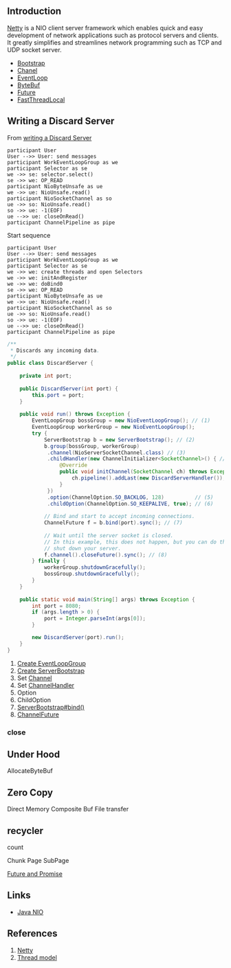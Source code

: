 ## Introduction

[Netty](https://netty.io) is a NIO client server framework which enables quick and easy development of network applications such as protocol servers and clients. It greatly simplifies and streamlines network programming such as TCP and UDP socket server.


- [Bootstrap](/docs/CS/Java/Netty/Bootstrap.md)
- [Chanel](/docs/CS/Java/Netty/Channel.md)
- [EventLoop](/docs/CS/Java/Netty/EventLoop.md)
- [ByteBuf](/docs/CS/Java/Netty/ByteBuf.md)
- [Future](/docs/CS/Java/Netty/Future.md)
- [FastThreadLocal](/docs/CS/Java/Netty/FastThreadLocal.md)


## Writing a Discard Server
From [writing a Discard Server](https://netty.io/wiki/user-guide-for-4.x.html#writing-a-discard-server)




```sequence
participant User
User -->> User: send messages
participant WorkEventLoopGroup as we
participant Selector as se
we ->> se: selector.select()
se ->> we: OP_READ
participant NioByteUnsafe as ue
we ->> ue: NioUnsafe.read()
participant NioSocketChannel as so
ue ->> so: NioUnsafe.read()
so ->> ue: -1(EOF)
ue -->> ue: closeOnRead()
participant ChannelPipeline as pipe

```

Start sequence

```sequence
participant User
User -->> User: send messages
participant WorkEventLoopGroup as we
participant Selector as se
we ->> we: create threads and open Selectors
we ->> we: initAndRegister
we ->> we: doBind0
se ->> we: OP_READ
participant NioByteUnsafe as ue
we ->> ue: NioUnsafe.read()
participant NioSocketChannel as so
ue ->> so: NioUnsafe.read()
so ->> ue: -1(EOF)
ue -->> ue: closeOnRead()
participant ChannelPipeline as pipe

```



```java
/**
 * Discards any incoming data.
 */
public class DiscardServer {
    
    private int port;
    
    public DiscardServer(int port) {
        this.port = port;
    }
    
    public void run() throws Exception {
        EventLoopGroup bossGroup = new NioEventLoopGroup(); // (1)
        EventLoopGroup workerGroup = new NioEventLoopGroup();
        try {
            ServerBootstrap b = new ServerBootstrap(); // (2)
            b.group(bossGroup, workerGroup)
             .channel(NioServerSocketChannel.class) // (3)
             .childHandler(new ChannelInitializer<SocketChannel>() { // (4)
                 @Override
                 public void initChannel(SocketChannel ch) throws Exception {
                     ch.pipeline().addLast(new DiscardServerHandler());
                 }
             })
             .option(ChannelOption.SO_BACKLOG, 128)          // (5)
             .childOption(ChannelOption.SO_KEEPALIVE, true); // (6)
    
            // Bind and start to accept incoming connections.
            ChannelFuture f = b.bind(port).sync(); // (7)
    
            // Wait until the server socket is closed.
            // In this example, this does not happen, but you can do that to gracefully
            // shut down your server.
            f.channel().closeFuture().sync(); // (8)
        } finally {
            workerGroup.shutdownGracefully();
            bossGroup.shutdownGracefully();
        }
    }
    
    public static void main(String[] args) throws Exception {
        int port = 8080;
        if (args.length > 0) {
            port = Integer.parseInt(args[0]);
        }

        new DiscardServer(port).run();
    }
}
```



1. [Create EventLoopGroup](/docs/CS/Java/Netty/EventLoop.md?id=create-nioeventloopgroup)
2. [Create ServerBootstrap](/docs/CS/Java/Netty/Bootstrap.md?id=create-serverbootstrap)
3. Set [Channel](/docs/CS/Java/Netty/Channel.md)
4. Set [ChannelHandler](/docs/CS/Java/Netty/ChannelHandler.md)
5. Option
6. ChildOption
7. [ServerBootstrap#bind()](/docs/CS/Java/Netty/Bootstrap.md?id=bind)
8. [ChannelFuture](/docs/CS/Java/Netty/Future.md)


### close


## Under Hood

AllocateByteBuf

## Zero Copy

Direct Memory
Composite Buf
File transfer



## recycler
count

Chunk
Page
SubPage


[Future and Promise](/docs/CS/Java/Netty/Future.md)


## Links
- [Java NIO](/docs/CS/Java/JDK/IO/NIO.md)


## References

1. [Netty](https://netty.io/)
2. [Thread model](https://netty.io/wiki/thread-model.html)